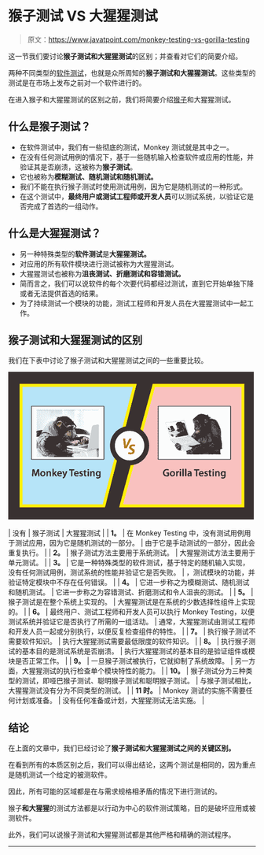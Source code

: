 # 猴子测试 VS 大猩猩测试

> 原文：<https://www.javatpoint.com/monkey-testing-vs-gorilla-testing>

这一节我们要讨论**猴子测试和大猩猩测试**的区别；并查看对它们的简要介绍。

两种不同类型的[软件测试](https://www.javatpoint.com/software-testing-tutorial)，也就是众所周知的**猴子测试和大猩猩测试**。这些类型的测试是在市场上发布之前对一个软件进行的。

在进入猴子和大猩猩测试的区别之前，我们将简要介绍[猴子](monkey-testing)和大猩猩测试。

## 什么是猴子测试？

*   在软件测试中，我们有一些彻底的测试，Monkey 测试就是其中之一。
*   在没有任何测试用例的情况下，基于一些随机输入检查软件或应用的性能，并验证其是否崩溃，这被称为**猴子测试**。
*   它也被称为**模糊测试、随机测试和随机测试。**
*   我们不能在执行猴子测试时使用测试用例，因为它是随机测试的一种形式。
*   在这个测试中，**最终用户或测试工程师或开发人员**可以测试系统，以验证它是否完成了首选的一组动作。

## 什么是大猩猩测试？

*   另一种特殊类型的**软件测试**是**大猩猩测试。**
*   对应用的所有软件模块进行测试被称为大猩猩测试。
*   大猩猩测试也被称为**沮丧测试、折磨测试和容错测试。**
*   简而言之，我们可以说软件的每个次要代码都经过测试，直到它开始单独下降或者无法提供首选的结果。
*   为了持续测试一个模块的功能，测试工程师和开发人员在大猩猩测试中一起工作。

## 猴子测试和大猩猩测试的区别

我们在下表中讨论了猴子测试和大猩猩测试之间的一些重要比较。

![Monkey Testing VS Gorilla Testing](img/cf4cc72ae01381f93d2f5ea2b93b1a59.png)

| 没有 | 猴子测试 | 大猩猩测试 |
| **1。** | 在 Monkey Testing 中，没有测试用例用于测试应用，因为它是随机测试的一部分。 | 由于它是手动测试的一部分，因此会重复执行。 |
| **2。** | 猴子测试方法主要用于系统测试。 | 大猩猩测试方法主要用于单元测试。 |
| **3。** | 它是一种特殊类型的软件测试，基于特定的随机输入实现，没有任何测试用例，测试系统的性能并验证它是否失败。 | ，测试模块的功能，并验证特定模块中不存在任何错误。 |
| **4。** | 它进一步称之为模糊测试、随机测试和随机测试。 | 它进一步称之为容错测试、折磨测试和令人沮丧的测试。 |
| **5。** | 猴子测试是在整个系统上实现的。 | 大猩猩测试是在系统的少数选择性组件上实现的。 |
| **6。** | 最终用户、测试工程师和开发人员可以执行 Monkey Testing，以便测试系统并验证它是否执行了所需的一组活动。 | 通常，大猩猩测试由测试工程师和开发人员一起或分别执行，以便反复检查组件的特性。 |
| **7。** | 执行猴子测试不需要软件知识。 | 执行大猩猩测试需要最低限度的软件知识。 |
| **8。** | 执行猴子测试的基本目的是测试系统是否崩溃。 | 执行大猩猩测试的基本目的是验证组件或模块是否正常工作。 |
| **9。** | 一旦猴子测试被执行，它就抑制了系统故障。 | 另一方面，大猩猩测试的执行检查单个模块特性的能力。 |
| **10。** | 猴子测试分为三种类型的测试，即哑巴猴子测试、聪明猴子测试和聪明猴子测试。 | 与猴子测试相比，大猩猩测试没有分为不同类型的测试。 |
| **11 时。** | Monkey 测试的实施不需要任何计划或准备。 | 没有任何准备或计划，大猩猩测试无法实施。 |

## 结论

在上面的文章中，我们已经讨论了**猴子测试和大猩猩测试之间的关键区别。**

在看到所有的本质区别之后，我们可以得出结论，这两个测试是相同的，因为重点是随机测试一个给定的被测软件。

因此，所有可能的区域都是在与需求规格相矛盾的情况下进行测试的。

猴子**和大猩猩**的测试方法都是以行动为中心的软件测试策略，目的是破坏应用或被测软件。

此外，我们可以说猴子测试和大猩猩测试都是其他严格和精确的测试程序。

* * *